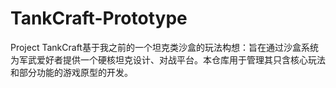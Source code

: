 # TankCraft-Prototype
Project TankCraft基于我之前的一个坦克类沙盒的玩法构想：旨在通过沙盒系统为军武爱好者提供一个硬核坦克设计、对战平台。本仓库用于管理其只含核心玩法和部分功能的游戏原型的开发。
